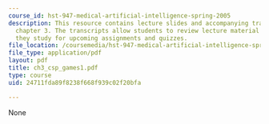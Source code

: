 ```yaml
---
course_id: hst-947-medical-artificial-intelligence-spring-2005
description: This resource contains lecture slides and accompanying transcripts for
  chapter 3. The transcripts allow students to review lecture material in detail as
  they study for upcoming assignments and quizzes.
file_location: /coursemedia/hst-947-medical-artificial-intelligence-spring-2005/24711fda89f8238f668f939c02f20bfa_ch3_csp_games1.pdf
file_type: application/pdf
layout: pdf
title: ch3_csp_games1.pdf
type: course
uid: 24711fda89f8238f668f939c02f20bfa

---
```

None